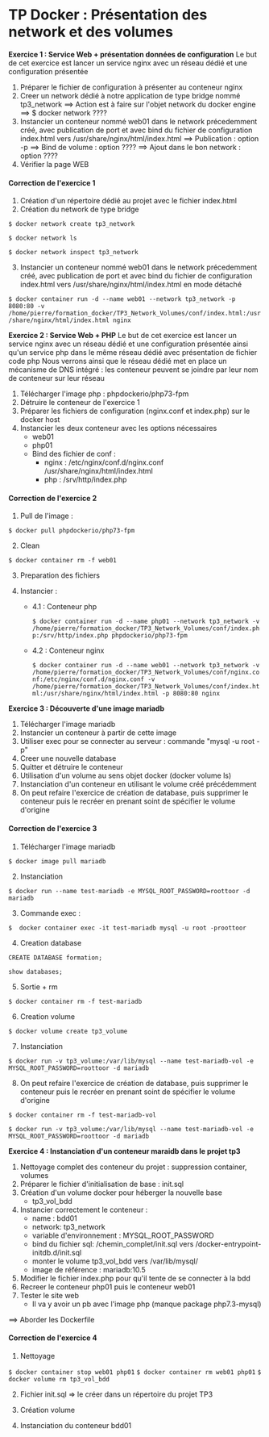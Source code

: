 # TP Docker : Présentation des network et des volumes

**Exercice 1 : Service Web + présentation données de configuration**
Le but de cet exercice est lancer un service nginx avec un réseau dédié et une configuration présentée
1. Préparer le fichier de configuration à présenter au conteneur nginx
2. Creer un network dédié à notre application de type bridge nommé tp3_network
    ==> Action est à faire sur l'objet network du docker engine
    ==> $ docker network ????
3. Instancier un conteneur nommé web01 dans le network précedemment créé, avec publication de port et avec bind du fichier de configuration index.html vers /usr/share/nginx/html/index.html
    ==> Publication : option -p
    ==> Bind de volume : option ????
    ==> Ajout dans le bon network : option ????
4. Vérifier la page WEB


#### Correction de l'exercice 1
1. Création d'un répertoire dédié au projet avec le fichier index.html
2. Création du network de type bridge

```$ docker network create tp3_network```

```$ docker network ls```

```$ docker network inspect tp3_network```

3. Instancier un conteneur nommé web01 dans le network précedemment créé, avec publication de port et avec bind du fichier de configuration index.html vers /usr/share/nginx/html/index.html en mode détaché

```$ docker container run -d --name web01 --network tp3_network -p 8080:80 -v /home/pierre/formation_docker/TP3_Network_Volumes/conf/index.html:/usr/share/nginx/html/index.html nginx```


**Exercice 2 : Service Web + PHP**
Le but de cet exercice est lancer un service nginx avec un réseau dédié et une configuration présentée
ainsi qu'un service php dans le même réseau dédié avec présentation de fichier code php
Nous verrons ainsi que le réseau dédié met en place un mécanisme de DNS intégré : les conteneur peuvent se joindre par leur nom de conteneur sur leur réseau

1. Télécharger l'image php : phpdockerio/php73-fpm
2. Détruire le conteneur de l'exercice 1
3. Préparer les fichiers de configuration (nginx.conf et index.php) sur le docker host
4. Instancier les deux conteneur avec les options nécessaires
    - web01
    - php01
    - Bind des fichier de conf :
        - nginx : /etc/nginx/conf.d/nginx.conf
                   /usr/share/nginx/html/index.html
        - php   : /srv/http/index.php


#### Correction de l'exercice 2

1. Pull de l'image :

```$ docker pull phpdockerio/php73-fpm```

2. Clean

```$ docker container rm -f web01```

3. Preparation des fichiers

4. Instancier :

    - 4.1 : Conteneur php
    
        ```$ docker container run -d --name php01 --network tp3_network -v /home/pierre/formation_docker/TP3_Network_Volumes/conf/index.php:/srv/http/index.php phpdockerio/php73-fpm```

    - 4.2 : Conteneur nginx

        ```$ docker container run -d --name web01 --network tp3_network -v /home/pierre/formation_docker/TP3_Network_Volumes/conf/nginx.conf:/etc/nginx/conf.d/nginx.conf -v /home/pierre/formation_docker/TP3_Network_Volumes/conf/index.html:/usr/share/nginx/html/index.html -p 8080:80 nginx```


**Exercice 3 : Découverte d'une image mariadb**
1. Télécharger l'image mariadb
2. Instancier un conteneur à partir de cette image
3. Utiliser exec pour se connecter au serveur : commande "mysql -u root -p"
4. Creer une nouvelle database
5. Quitter et détruire le conteneur
6. Utilisation d'un volume au sens objet docker (docker volume ls)
7. Instanciation d'un conteneur en utilisant le volume créé précédemment
8. On peut refaire l'exercice de création de database, puis supprimer le conteneur puis le recréer en prenant soint de spécifier le volume d'origine

#### Correction de l'exercice 3
1. Télécharger l'image mariadb

```$ docker image pull mariadb```

2. Instanciation

```$ docker run --name test-mariadb -e MYSQL_ROOT_PASSWORD=roottoor -d mariadb```

3. Commande exec :

```$  docker container exec -it test-mariadb mysql -u root -proottoor```

4. Creation database

```CREATE DATABASE formation;```

```show databases;```

5. Sortie + rm

```$ docker container rm -f test-mariadb```

6. Creation volume

```$ docker volume create tp3_volume```

7. Instanciation

```$ docker run -v tp3_volume:/var/lib/mysql --name test-mariadb-vol -e MYSQL_ROOT_PASSWORD=roottoor -d mariadb```

8. On peut refaire l'exercice de création de database, puis supprimer le conteneur puis le recréer en prenant soint de spécifier le volume d'origine

```$ docker container rm -f test-mariadb-vol```

```$ docker run -v tp3_volume:/var/lib/mysql --name test-mariadb-vol -e MYSQL_ROOT_PASSWORD=roottoor -d mariadb```


**Exercice 4 : Instanciation d'un conteneur maraidb dans le projet tp3**
1. Nettoyage complet des conteneur du projet : suppression container, volumes
2. Préparer le fichier d'initialisation de base : init.sql
3. Création d'un volume docker pour héberger la nouvelle base
    - tp3_vol_bdd
4. Instancier correctement le conteneur :
    - name : bdd01
    - network: tp3_network
    - variable d'environnement : MYSQL_ROOT_PASSWORD
    - bind du fichier sql: /chemin_complet/init.sql vers /docker-entrypoint-initdb.d/init.sql
    - monter le volume tp3_vol_bdd vers /var/lib/mysql/
    - image de référence : mariadb:10.5
5. Modifier le fichier index.php pour qu'il tente de se connecter à la bdd
6. Recreer le conteneur php01 puis le conteneur web01
7. Tester le site web 
    - Il va y avoir un pb avec l'image php (manque package php7.3-mysql)

==> Aborder les Dockerfile


#### Correction de l'exercice 4

1. Nettoyage

```$ docker container stop web01 php01```
```$ docker container rm web01 php01```
```$ docker volume rm tp3_vol_bdd```

2. Fichier init.sql => le créer dans un répertoire du projet TP3

3. Création volume

4. Instanciation du conteneur bdd01